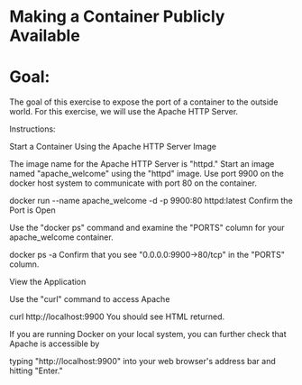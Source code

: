 # Making a Container Publicly Available

# Goal:

The goal of this exercise to expose the port of a container to the outside world. For this exercise, we will use the Apache HTTP Server.

Instructions:

Start a Container Using the Apache HTTP Server Image

The image name for the Apache HTTP Server is "httpd." Start an image named "apache_welcome" using the "httpd" image. Use port 9900 on the docker host system to communicate with port 80 on the container.

 docker run --name apache_welcome -d -p 9900:80 httpd:latest
Confirm the Port is Open

Use the "​docker ps​" command and examine the "PORTS" column for your apache_welcome container.

docker ps -a
Confirm that you see "0.0.0.0:9900->80/tcp" in the "PORTS" column.

View the Application

Use the "curl" command to access Apache

 curl http://localhost:9900
You should see HTML returned.

If you are running Docker on your local system, you can further check that Apache is accessible by

typing "​http://localhost:9900​" into your web browser's address bar and hitting "Enter."

